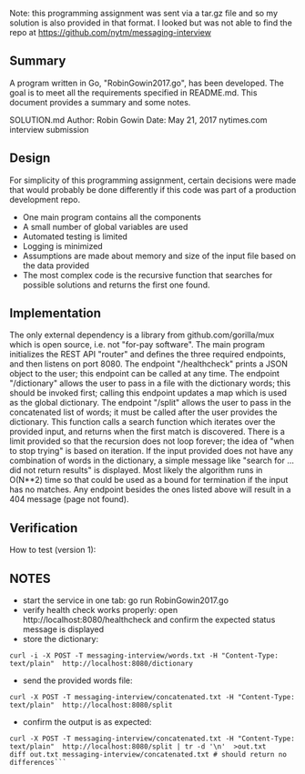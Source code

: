 Note: this programming assignment was sent via a tar.gz file and so my solution is also provided in that format. I looked but was not able to find the repo at https://github.com/nytm/messaging-interview

## Summary

A program written in Go, "RobinGowin2017.go", has been developed.
The goal is to meet all the requirements specified in README.md.
This document provides a summary and some notes.

SOLUTION.md
Author: Robin Gowin
Date: May 21, 2017
nytimes.com interview submission

## Design

For simplicity of this programming assignment, certain decisions were made that would probably be done differently
if this code was part of a production development repo.
- One main program contains all the components
- A small number of global variables are used
- Automated testing is limited
- Logging is minimized
- Assumptions are made about memory and size of the input file based on the data provided
- The most complex code is the recursive function that searches for possible solutions and returns the first one found.

## Implementation

The only external dependency is a library from github.com/gorilla/mux which is open source, i.e. not "for-pay software".
The main program initializes the REST API "router" and defines the three required endpoints, and then listens on port 8080.
The endpoint "/healthcheck" prints a JSON object to the user; this endpoint can be called at any time.
The endpoint "/dictionary" allows the user to pass in a file with the dictionary words; this should be invoked first; 
calling this endpoint updates a map which is used as the global dictionary.
The endpoint "/split" allows the user to pass in the concatenated list of words; it must be called after the user provides the dictionary.
This function calls a search function which iterates over the provided input, and returns when the first match is discovered.
There is a limit provided so that the recursion does not loop forever; the idea of "when to stop trying" is based on iteration.
If the input provided does not have any combination of words in the dictionary, a simple message like "search for ... did not return results" is displayed.
Most likely the algorithm runs in O(N\*\*2) time so that could be used as a bound for termination if the input has no matches.
Any endpoint besides the ones listed above will result in a 404 message (page not found).

## Verification

How to test (version 1):

## NOTES

- start the service in one tab: go run RobinGowin2017.go
- verify health check works properly: open http://localhost:8080/healthcheck and confirm the expected status message is displayed
- store the dictionary:
```
curl -i -X POST -T messaging-interview/words.txt -H "Content-Type: text/plain"  http://localhost:8080/dictionary
```
- send the provided words file:
```
curl -X POST -T messaging-interview/concatenated.txt -H "Content-Type: text/plain"  http://localhost:8080/split
```
- confirm the output is as expected:
```
curl -X POST -T messaging-interview/concatenated.txt -H "Content-Type: text/plain"  http://localhost:8080/split | tr -d '\n'  >out.txt
diff out.txt messaging-interview/concatenated.txt # should return no differences```
```


